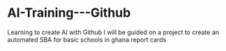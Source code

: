# AI-Training---Github
Learning to create AI with Github 
I will be guided on a project to create an automated SBA for basic schools in ghana report cards
